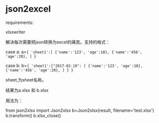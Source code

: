 # json2excel

requirements:

xlsxwriter

解决每次需要把json转换为excel的痛苦。支持的格式：

case a:
a=```{
  'sheet1':[
    {'name':'123', 'age':18},
    {'name':'456', 'age':20},
  ]
}```

case b:
b=```{
  'sheet1':{"2017-02-19":
    [
      {'name':'123', 'age':18},
      {'name':'456', 'age':20},
    ]
  }
}```

sheet,为sheet名称。


结果为a.xlsx 和 b.xlsx

用法为：

from json2xlsx import Json2xlsx
b=Json2xlsx(result, filename='test.xlsx')
b.transform()
b.xlsx_close()

